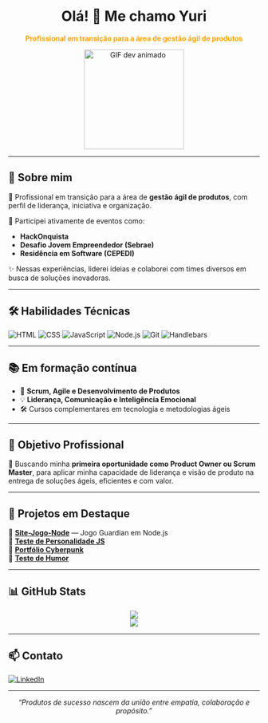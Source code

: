 <h1 align="center">Olá! 👋 Me chamo Yuri</h1>
<p align="center"><b><font color="orange">Profissional em transição para a área de gestão ágil de produtos</font></b></p>

<p align="center">
  <img src="https://media.giphy.com/media/qgQUggAC3Pfv687qPC/giphy.gif" width="200" alt="GIF dev animado" />
</p>

---

## 🧠 Sobre mim

🎯 Profissional em transição para a área de **gestão ágil de produtos**, com perfil de liderança, iniciativa e organização.

💬 Participei ativamente de eventos como:
- **HackOnquista**
- **Desafio Jovem Empreendedor (Sebrae)**
- **Residência em Software (CEPEDI)**

✨ Nessas experiências, liderei ideias e colaborei com times diversos em busca de soluções inovadoras.

---

## 🛠️ Habilidades Técnicas

![HTML](https://img.shields.io/badge/HTML-E34F26?style=flat&logo=html5&logoColor=white)
![CSS](https://img.shields.io/badge/CSS-1572B6?style=flat&logo=css3&logoColor=white)
![JavaScript](https://img.shields.io/badge/JavaScript-F7DF1E?style=flat&logo=javascript&logoColor=black)
![Node.js](https://img.shields.io/badge/Node.js-339933?style=flat&logo=node.js&logoColor=white)
![Git](https://img.shields.io/badge/Git-F05032?style=flat&logo=git&logoColor=white)
![Handlebars](https://img.shields.io/badge/Handlebars.js-000000?style=flat&logo=handlebarsdotjs&logoColor=orange)

---

## 📚 Em formação contínua

- 📘 **Scrum, Agile e Desenvolvimento de Produtos**
- 💡 **Liderança, Comunicação e Inteligência Emocional**
- 🛠️ Cursos complementares em tecnologia e metodologias ágeis

---

## 🎯 Objetivo Profissional

📌 Buscando minha **primeira oportunidade como Product Owner ou Scrum Master**, para aplicar minha capacidade de liderança e visão de produto na entrega de soluções ágeis, eficientes e com valor.

---

## 📌 Projetos em Destaque

🔗 [**Site-Jogo-Node**](https://github.com/YuriMatheusBarros/Site-Jogo-Node) — Jogo Guardian em Node.js  
🔗 [**Teste de Personalidade JS**](https://github.com/YuriMatheusBarros/Teste-de-Personalidade-JS.Version)  
🔗 [**Portfólio Cyberpunk**](https://github.com/YuriMatheusBarros/Portf-lio-Cyberpunk)  
🔗 [**Teste de Humor**](https://github.com/YuriMatheusBarros/Teste-do-humor)

---

## 📊 GitHub Stats

<div align="center">
  <img src="https://github-readme-stats.vercel.app/api?username=YuriMatheusBarros&show_icons=true&theme=radical" />
  <br>
  <img src="https://github-readme-stats.vercel.app/api/top-langs/?username=YuriMatheusBarros&layout=compact&theme=radical" />
</div>

---

## 📫 Contato

[![LinkedIn](https://img.shields.io/badge/-LinkedIn-0A66C2?style=flat&logo=Linkedin&logoColor=white)](https://www.linkedin.com/in/yuri-matheus-barros-1867682aa)

---

<p align="center"><i>“Produtos de sucesso nascem da união entre empatia, colaboração e propósito.”</i></p>
